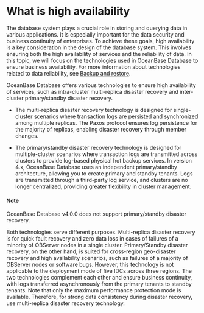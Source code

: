 # What is high availability

The database system plays a crucial role in storing and querying data in various applications. It is especially important for the data security and business continuity of enterprises. To achieve these goals, high availability is a key consideration in the design of the database system. This involves ensuring both the high availability of services and the reliability of data. In this topic, we will focus on the technologies used in OceanBase Database to ensure business availability. For more information about technologies related to data reliability, see [Backup and restore](../../6.manage/6.backup-and-recovery/1.overview-of-physical-backup-and-recovery.md).

OceanBase Database offers various technologies to ensure high availability of services, such as intra-cluster multi-replica disaster recovery and inter-cluster primary/standby disaster recovery.

* The multi-replica disaster recovery technology is designed for single-cluster scenarios where transaction logs are persisted and synchronized among multiple replicas. The Paxos protocol ensures log persistence for the majority of replicas, enabling disaster recovery through member changes.

* The primary/standby disaster recovery technology is designed for multiple-cluster scenarios where transaction logs are transmitted across clusters to provide log-based physical hot backup services. In version 4.x, OceanBase Database uses an independent primary/standby architecture, allowing you to create primary and standby tenants. Logs are transmitted through a third-party log service, and clusters are no longer centralized, providing greater flexibility in cluster management.

<main id="notice" type='explain'>
      <h4>Note</h4>
      <p>OceanBase Database v4.0.0 does not support primary/standby disaster recovery. </p>
  </main>

Both technologies serve different purposes. Multi-replica disaster recovery is for quick fault recovery and zero data loss in cases of failures of a minority of OBServer nodes in a single cluster. Primary/Standby disaster recovery, on the other hand, is suited for cross-region geo-disaster recovery and high availability scenarios, such as failures of a majority of OBServer nodes or software bugs. However, this technology is not applicable to the deployment mode of five IDCs across three regions. The two technologies complement each other and ensure business continuity, with logs transferred asynchronously from the primary tenants to standby tenants. Note that only the maximum performance protection mode is available. Therefore, for strong data consistency during disaster recovery, use multi-replica disaster recovery technology.
